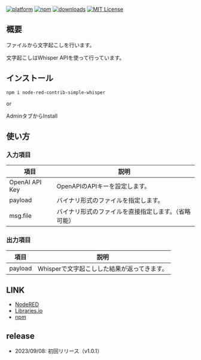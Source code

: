 [![platform](https://img.shields.io/badge/platform-Node--RED-red)](https://nodered.org)
[![npm](https://img.shields.io/npm/v/node-red-contrib-simple-whisper.svg)](https://www.npmjs.com/package/node-red-contrib-simple-whisper)
[![downloads](https://img.shields.io/npm/dt/node-red-contrib-simple-whisper.svg)](https://www.npmjs.com/package/node-red-contrib-simple-whisper)
[![MIT License](https://img.shields.io/badge/license-MIT-blue.svg)](https://github.com/HaroldPetersInskipp/node-red-contrib-chatgpt/blob/main/LICENSE)

## 概要
ファイルから文字起こしを行います。

文字起こしはWhisper APIを使って行っています。

## インストール

```
npm i node-red-contrib-simple-whisper
```

or

AdminタブからInstall

## 使い方
### 入力項目

|項目|説明|
|--|--|
|OpenAI API Key|OpenAPIのAPIキーを設定します。|
|payload|バイナリ形式のファイルを指定します。|
|msg.file|バイナリ形式のファイルを直接指定します。（省略可能）|

### 出力項目

|項目|説明|
|--|--|
|payload|Whisperで文字起こしした結果が返ってきます。|


## LINK

* [NodeRED](https://flows.nodered.org/node/node-red-contrib-simple-whisper)
* [Libraries.io](https://libraries.io/npm/node-red-contrib-simple-whisper)
* [npm](https://www.npmjs.com/package/node-red-contrib-simple-whisper)

## release

* 2023/09/08: 初回リリース（v1.0.1）

